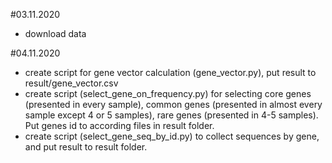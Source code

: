 #03.11.2020
 - download data

#04.11.2020
 - create script for gene vector calculation (gene_vector.py), put result to result/gene_vector.csv
 - create script (select_gene_on_frequency.py) for selecting core genes (presented in every sample),
 common genes (presented in almost every sample except 4 or 5 samples),
 rare genes (presented in 4-5 samples).
 Put genes id to according files in result folder.
 - create script (select_gene_seq_by_id.py) to collect sequences by gene, and put result to result folder.
